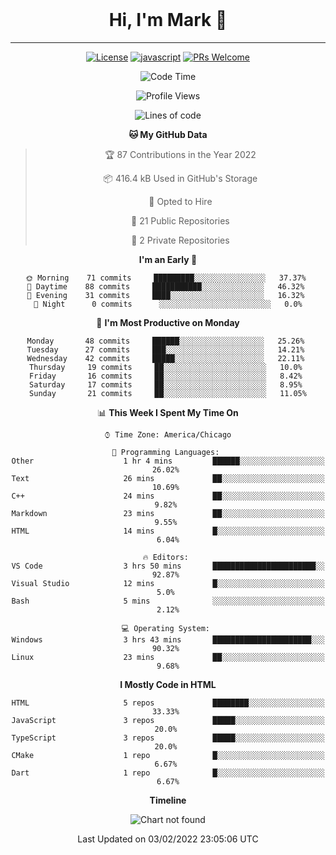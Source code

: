 <div align="center">
<br>
<h1 align="center">Hi, I'm Mark 👋</h1>
<hr>

[![License](https://img.shields.io/github/license/mark-gutenberger/mark-gutenberger)](/blob/master/LICENSE)
[![javascript](https://img.shields.io/badge/language-JavaScript-yellow.svg)](https://www.javascript.com)
[![PRs Welcome](https://img.shields.io/badge/PRs-Welcome-brightgreen.svg)](/pulls)

<!--START_SECTION:waka-->
![Code Time](http://img.shields.io/badge/Code%20Time-24%20hrs%2010%20mins-blue)

![Profile Views](http://img.shields.io/badge/Profile%20Views-248-blue)

![Lines of code](https://img.shields.io/badge/From%20Hello%20World%20I%27ve%20Written-151%20Thousand%20lines%20of%20code-blue)

**🐱 My GitHub Data** 

> 🏆 87 Contributions in the Year 2022
 > 
> 📦 416.4 kB Used in GitHub's Storage 
 > 
> 💼 Opted to Hire
 > 
> 📜 21 Public Repositories 
 > 
> 🔑 2 Private Repositories  
 > 
**I'm an Early 🐤** 

```text
🌞 Morning    71 commits     █████████░░░░░░░░░░░░░░░░   37.37% 
🌆 Daytime    88 commits     ███████████░░░░░░░░░░░░░░   46.32% 
🌃 Evening    31 commits     ████░░░░░░░░░░░░░░░░░░░░░   16.32% 
🌙 Night      0 commits      ░░░░░░░░░░░░░░░░░░░░░░░░░   0.0%

```
📅 **I'm Most Productive on Monday** 

```text
Monday       48 commits     ██████░░░░░░░░░░░░░░░░░░░   25.26% 
Tuesday      27 commits     ███░░░░░░░░░░░░░░░░░░░░░░   14.21% 
Wednesday    42 commits     █████░░░░░░░░░░░░░░░░░░░░   22.11% 
Thursday     19 commits     ██░░░░░░░░░░░░░░░░░░░░░░░   10.0% 
Friday       16 commits     ██░░░░░░░░░░░░░░░░░░░░░░░   8.42% 
Saturday     17 commits     ██░░░░░░░░░░░░░░░░░░░░░░░   8.95% 
Sunday       21 commits     ██░░░░░░░░░░░░░░░░░░░░░░░   11.05%

```


📊 **This Week I Spent My Time On** 

```text
⌚︎ Time Zone: America/Chicago

💬 Programming Languages: 
Other                    1 hr 4 mins         ██████░░░░░░░░░░░░░░░░░░░   26.02% 
Text                     26 mins             ██░░░░░░░░░░░░░░░░░░░░░░░   10.69% 
C++                      24 mins             ██░░░░░░░░░░░░░░░░░░░░░░░   9.82% 
Markdown                 23 mins             ██░░░░░░░░░░░░░░░░░░░░░░░   9.55% 
HTML                     14 mins             █░░░░░░░░░░░░░░░░░░░░░░░░   6.04%

🔥 Editors: 
VS Code                  3 hrs 50 mins       ███████████████████████░░   92.87% 
Visual Studio            12 mins             █░░░░░░░░░░░░░░░░░░░░░░░░   5.0% 
Bash                     5 mins              ░░░░░░░░░░░░░░░░░░░░░░░░░   2.12%

💻 Operating System: 
Windows                  3 hrs 43 mins       ██████████████████████░░░   90.32% 
Linux                    23 mins             ██░░░░░░░░░░░░░░░░░░░░░░░   9.68%

```

**I Mostly Code in HTML** 

```text
HTML                     5 repos             ████████░░░░░░░░░░░░░░░░░   33.33% 
JavaScript               3 repos             █████░░░░░░░░░░░░░░░░░░░░   20.0% 
TypeScript               3 repos             █████░░░░░░░░░░░░░░░░░░░░   20.0% 
CMake                    1 repo              █░░░░░░░░░░░░░░░░░░░░░░░░   6.67% 
Dart                     1 repo              █░░░░░░░░░░░░░░░░░░░░░░░░   6.67%

```


**Timeline**

![Chart not found](https://raw.githubusercontent.com/Mark-Gutenberger/Mark-Gutenberger/master/charts/bar_graph.png) 


 Last Updated on 03/02/2022 23:05:06 UTC
<!--END_SECTION:waka-->
